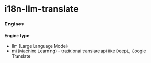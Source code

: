 # i18n-llm-translate


### Engines

#### Engine type
- llm (Large Language Model)
- ml (Machine Learning) - traditional translate api like DeepL, Google Translate